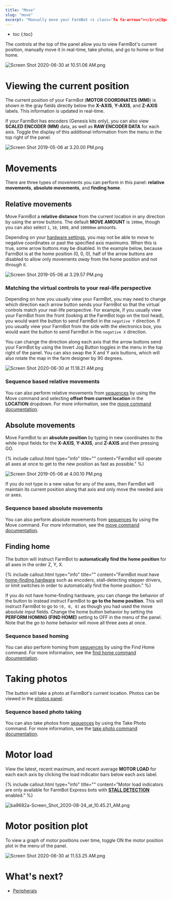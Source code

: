```yaml
---
title: "Move"
slug: "move"
excerpt: "Manually move your FarmBot <i class="fa fa-arrows"></i>\n[Open this panel in the app](https://my.farm.bot/app/designer/controls)"
---
```


* toc
{:toc}

The controls at the top of the panel allow you to view FarmBot's current position, manually move it in real-time, take photos, and go to home or find home.

![Screen Shot 2020-06-30 at 10.51.06 AM.png](Screen_Shot_2020-06-30_at_10.51.06_AM.png)

# Viewing the current position
The current position of your FarmBot (**MOTOR COORDINATES (MM)**) is shown in the gray fields directly below the **X-AXIS**, **Y-AXIS**, and **Z-AXIS** labels. This information is updated in real-time.

If your FarmBot has encoders (Genesis kits only), you can also view **SCALED ENCODER (MM)** data, as well as **RAW ENCODER DATA** for each axis. Toggle the display of this additional information from the <i class="fa fa-gear"></i> menu in the top right of the panel.

![Screen Shot 2019-05-06 at 3.20.00 PM.png](Screen_Shot_2019-05-06_at_3.20.00_PM.png)

# Movements
There are three types of movements you can perform in this panel: **relative movements**, **absolute movements**, and **finding home**.

## Relative movements
Move FarmBot a **relative distance** from the current location in any direction by using the <span class="fb-button fb-gray"><i class="fa fa-arrow-left"></i></span> <span class="fb-button fb-gray"><i class="fa fa-arrow-down"></i></span> <span class="fb-button fb-gray"><i class="fa fa-arrow-up"></i></span> <span class="fb-button fb-gray"><i class="fa fa-arrow-right"></i></span> arrow buttons. The default **MOVE AMOUNT** is `100mm`, though you can also select `1`, `10`, `1000`, and `10000mm` amounts.

Depending on your [hardware settings](../../The-FarmBot-Web-App/settings.md), you may not be able to move to negative coordinates or past the specified axis maximums. When this is true, some arrow buttons may be disabled. In the example below, because FarmBot is at the home position (0, 0, 0), half of the arrow buttons are disabled to allow only movements *away* from the home position and not *through* it.

![Screen Shot 2019-05-06 at 3.29.57 PM.png](Screen_Shot_2019-05-06_at_3.29.57_PM.png)

### Matching the virtual controls to your real-life perspective
Depending on how you usually view your FarmBot, you may need to change which direction each arrow button sends your FarmBot so that the virtual controls match your real-life perspective. For example, if you usually view your FarmBot from the front (looking at the FarmBot logo on the tool head), you would want the <span class="fb-button fb-gray"><i class="fa fa-arrow-left"></i></span> button to send FarmBot in the `negative Y` direction. If you usually view your FarmBot from the side with the electronics box, you would want the <span class="fb-button fb-gray"><i class="fa fa-arrow-left"></i></span> button to send FarmBot in the `negative X` direction.

You can change the direction along each axis that the arrow buttons send your FarmBot by using the Invert Jog Button toggles in the <i class="fa fa-gear"></i> menu in the top right of the panel. You can also swap the X and Y axis buttons, which will also rotate the map in the farm designer by 90 degrees.

![Screen Shot 2020-06-30 at 11.18.21 AM.png](Screen_Shot_2020-06-30_at_11.18.21_AM.png)

### Sequence based relative movements
You can also perform relative movements from [sequences](../../The-FarmBot-Web-App/sequences.md) by using the <span class="fb-step fb-move-absolute">Move</span> command and selecting **offset from current location** in the **LOCATION** dropdown. For more information, see the [move command documentation](../../The-FarmBot-Web-App/sequences/sequence-commands.md#move).

## Absolute movements
Move FarmBot to an **absolute position** by typing in new coordinates to the white input fields for the **X-AXIS**, **Y-AXIS**, and **Z-AXIS** and then pressing <span class="fb-button fb-green">GO</span>.

{%
include callout.html
type="info"
title=""
content="FarmBot will operate all axes at once to get to the new position as fast as possible."
%}



![Screen Shot 2019-05-06 at 4.00.10 PM.png](Screen_Shot_2019-05-06_at_4.00.10_PM.png)

If you do not type in a new value for any of the axes, then FarmBot will maintain its current position along that axis and only move the needed axis or axes.

### Sequence based absolute movements
You can also perform absolute movements from [sequences](../../The-FarmBot-Web-App/sequences.md) by using the <span class="fb-step fb-move-absolute">Move</span> command. For more information, see the [move command documentation](../../The-FarmBot-Web-App/sequences/sequence-commands.md#move).

## Finding home
The <span class="fb-button fb-gray"><i class="fa fa-home"></i></span> button will instruct FarmBot to **automatically find the home position** for all axes in the order Z, Y, X.

{%
include callout.html
type="info"
title=""
content="FarmBot must have [home-finding hardware](../../The-FarmBot-Web-App/settings/stall-detection.md) such as encoders, stall-detecting stepper drivers, or limit switches in order to automatically find the home position."
%}

If you do not have home-finding hardware, you can change the behavior of the <span class="fb-button fb-gray"><i class="fa fa-home"></i></span> button to instead instruct FarmBot to **go to the home position**. This will instruct FarmBot to go to `(0, 0, 0)` as though you had used the move absolute input fields. Change the home button behavior by setting the **PERFORM HOMING (FIND HOME)** setting to <span class="fb-peripheral-off">OFF</span> in the <i class="fa fa-gear"></i> menu of the panel. Note that the _go to home_ behavior will move all three axes at once.

### Sequence based homing
You can also perform homing from [sequences](../../The-FarmBot-Web-App/sequences.md) by using the <span class="fb-step fb-find-home">Find Home</span> command. For more information, see the [find home command documentation](../../The-FarmBot-Web-App/sequences/sequence-commands.md#find-home).

# Taking photos
The <span class="fb-button fb-gray"><i class="fa fa-camera"></i></span> button will take a photo at FarmBot's current location. Photos can be viewed in the [photos panel](../../The-FarmBot-Web-App/photos.md).

### Sequence based photo taking
You can also take photos from [sequences](../../The-FarmBot-Web-App/sequences.md) by using the <span class="fb-step fb-wait">Take Photo</span> command. For more information, see the [take photo command documentation](../../The-FarmBot-Web-App/sequences/sequence-commands.md#take-photo).

# Motor load
View the latest, recent maximum, and recent average **MOTOR LOAD** for each each axis by clicking the load indicator bars below each axis label.

{%
include callout.html
type="info"
title=""
content="Motor load indicators are only available for FarmBot Express bots with **[STALL DETECTION](../../The-FarmBot-Web-App/settings/stall-detection.md)** enabled."
%}



![ba9682a-Screen_Shot_2020-08-24_at_10.45.21_AM.png](Screen_Shot_2020-08-24_at_10.45.21_AM.png)

# Motor position plot
To view a graph of motor positions over time, toggle <span class="fb-peripheral-on">ON</span> the motor position plot in the <i class="fa fa-gear"></i> menu of the panel.

![Screen Shot 2020-06-30 at 11.53.25 AM.png](Screen_Shot_2020-06-30_at_11.53.25_AM.png)


# What's next?

 * [Peripherals](../controls/peripherals.md)

